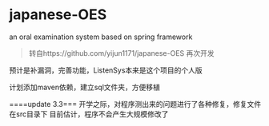 # japanese-OES
an oral examination system based on spring framework

>转自https://github.com/yijun1171/japanese-OES
>再次开发

预计是补漏洞，完善功能，ListenSys本来是这个项目的个人版

计划添加maven依赖，建立sql文件夹，方便移植

====update 3.3===
开学之际，对程序测出来的问题进行了各种修复，修复文件在src目录下
目前估计，程序不会产生大规模修改了
